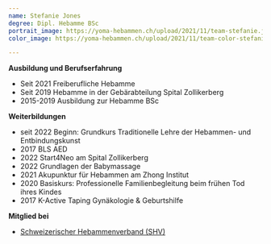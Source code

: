```yaml
---
name: Stefanie Jones
degree: Dipl. Hebamme BSc
portrait_image: https://yoma-hebammen.ch/upload/2021/11/team-stefanie.jpg
color_image: https://yoma-hebammen.ch/upload/2021/11/team-color-stefanie.jpg

---
```

**Ausbildung und Berufserfahrung**

* Seit 2021 Freiberufliche Hebamme
* Seit 2019 Hebamme in der Gebärabteilung Spital Zollikerberg
* 2015-2019 Ausbildung zur Hebamme BSc

**Weiterbildungen**

* seit 2022 Beginn: Grundkurs Traditionelle Lehre der Hebammen- und Entbindungskunst
* 2017 BLS AED
* 2022 Start4Neo am Spital Zollikerberg
* 2022 Grundlagen der Babymassage
* 2021 Akupunktur für Hebammen am Zhong Institut
* 2020 Basiskurs: Professionelle Familienbegleitung beim frühen Tod ihres Kindes
* 2017 K-Active Taping Gynäkologie & Geburtshilfe

**Mitglied bei**

* [Schweizerischer Hebammenverband (SHV)](https://www.hebamme.ch "https://www.hebamme.ch")